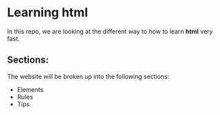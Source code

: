 # Learning html

In this repo, we are looking at the different way to how to learn **html** very fast.
## Sections:

The website will be broken up into the following sections:
* Elements
* Rules
* Tips